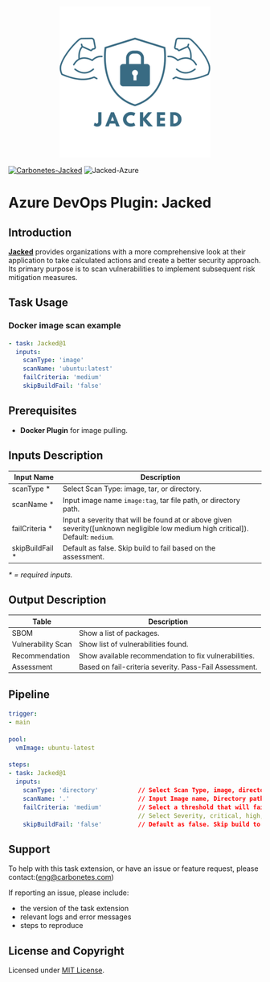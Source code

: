<p align="center">
<img src="images/logo.png">
</p>

[![Carbonetes-Jacked](https://img.shields.io/badge/carbonetes-jacked-%232f7ea3)](https://github.com/carbonetes/jacked)
![Jacked-Azure](https://img.shields.io/badge/jacked-azure--devops--plugin-%232f7ea3)

# Azure DevOps Plugin: Jacked

## Introduction

**[Jacked](https://github.com/carbonetes/jacked)** provides organizations with a more comprehensive look at their application to take calculated actions and create a better security approach. Its primary purpose is to scan vulnerabilities to implement subsequent risk mitigation measures.

## Task Usage

### Docker image scan example

```yaml
- task: Jacked@1
  inputs:
    scanType: 'image'
    scanName: 'ubuntu:latest'
    failCriteria: 'medium'
    skipBuildFail: 'false'
```

## Prerequisites

- **Docker Plugin** for image pulling.

## Inputs Description

| Input Name                  | Description                                                  |
| --------------------------- | ------------------------------------------------------------ |
| scanType \*                 | Select Scan Type: image, tar, or directory. | 
| scanName \*                 | Input image name `image:tag`, tar file path, or directory path. |
| failCriteria \*             | Input a severity that will be found at or above given severity([unknown negligible low medium high critical]). Default: `medium`. |
| skipBuildFail \*            | Default as false. Skip build to fail based on the assessment. |

_\* = required inputs._


## Output Description

| Table                        | Description                                                                                   |
| ---------------------------- | -------------------------------------------------------------------------------------------- |
| SBOM                         | Show a list of packages. |
| Vulnerability Scan           | Show list of vulnerabilities found. |
| Recommendation               | Show available recommendation to fix vulnerabilities. |
| Assessment                   | Based on fail-criteria severity. Pass-Fail Assessment. |

## Pipeline

```yaml
trigger:
- main

pool:
  vmImage: ubuntu-latest

steps:
- task: Jacked@1
  inputs:
    scanType: 'directory'           // Select Scan Type, image, directory, tar, or sbom.
    scanName: '.'                   // Input Image name, Directory path, tar file path, or sbom file path.
    failCriteria: 'medium'          // Select a threshold that will fail the build when equal to or above the severity found in the results. 
                                    // Select Severity, critical, high, medium, low, negligible, unknown.
    skipBuildFail: 'false'          // Default as false. Skip build to fail based on the assessment.
```

## Support
To help with this task extension, or have an issue or feature request, please contact:(eng@carbonetes.com)

If reporting an issue, please include:

* the version of the task extension
* relevant logs and error messages
* steps to reproduce

## License and Copyright

Licensed under [MIT License](LICENSE).
